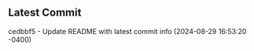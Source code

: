 
## Latest Commit
cedbbf5 - Update README with latest commit info (2024-08-29 16:53:20 -0400) <Yunxi-Zhou>
